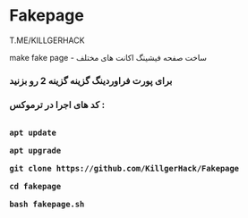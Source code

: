 # Fakepage
T.ME/KILLGERHACK

make fake page - ساخت صفحه فیشینگ اکانت های مختلف
<h3> برای پورت فراوردینگ گزینه گزینه 2 رو بزنید<h3>
کد های اجرا در ترموکس :
<br>
<pre><code>
apt update <br>
apt upgrade <br>
git clone https://github.com/KillgerHack/Fakepage <br>
cd fakepage<br>
bash fakepage.sh <br>
<code><pre>
